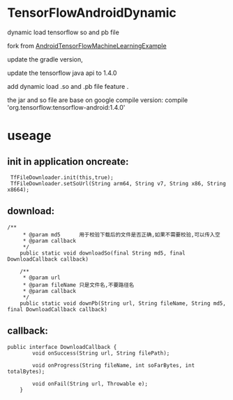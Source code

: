 # TensorFlowAndroidDynamic
dynamic load tensorflow so and pb file 



fork from [AndroidTensorFlowMachineLearningExample](https://github.com/MindorksOpenSource/AndroidTensorFlowMachineLearningExample)

update the gradle version,

update the tensorflow java api to 1.4.0

 add dynamic load .so and .pb file feature .

the jar and so file are base on google compile version:   compile 'org.tensorflow:tensorflow-android:1.4.0'



# useage

## init in application oncreate:

```
 TfFileDownloader.init(this,true);
 TfFileDownloader.setSoUrl(String arm64, String v7, String x86, String x8664);
```

 ## download:

```
/**
     * @param md5      用于校验下载后的文件是否正确,如果不需要校验,可以传入空
     * @param callback
     */
    public static void downloadSo(final String md5, final DownloadCallback callback)
    
    /**
     * @param url
     * @param fileName 只是文件名,不要路径名
     * @param callback
     */
    public static void downPb(String url, String fileName, String md5, final DownloadCallback callback) 
```

## callback:

```
public interface DownloadCallback {
        void onSuccess(String url, String filePath);

        void onProgress(String fileName, int soFarBytes, int totalBytes);

        void onFail(String url, Throwable e);
    }
```

